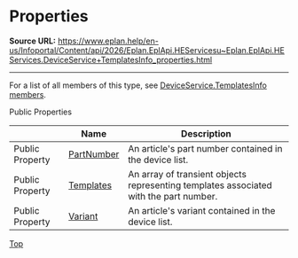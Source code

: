 # Properties

**Source URL:** https://www.eplan.help/en-us/Infoportal/Content/api/2026/Eplan.EplApi.HEServicesu~Eplan.EplApi.HEServices.DeviceService+TemplatesInfo_properties.html

---

For a list of all members of this type, see [DeviceService.TemplatesInfo members](Eplan.EplApi.HEServicesu~Eplan.EplApi.HEServices.DeviceService+TemplatesInfo_members.html).

Public Properties

|  | Name | Description |
| --- | --- | --- |
| Public Property | [PartNumber](Eplan.EplApi.HEServicesu~Eplan.EplApi.HEServices.DeviceService+TemplatesInfo~PartNumber.html) | An article's part number contained in the device list. |
| Public Property | [Templates](Eplan.EplApi.HEServicesu~Eplan.EplApi.HEServices.DeviceService+TemplatesInfo~Templates.html) | An array of transient objects representing templates associated with the part number. |
| Public Property | [Variant](Eplan.EplApi.HEServicesu~Eplan.EplApi.HEServices.DeviceService+TemplatesInfo~Variant.html) | An article's variant contained in the device list. |

[Top](#top)
